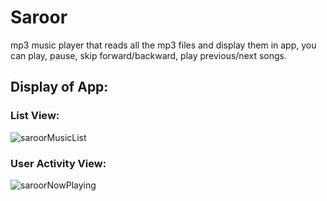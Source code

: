 # Saroor
mp3 music player that reads all the mp3 files and display them in app, you can play, pause, skip forward/backward, play previous/next songs.
## Display of App:
### List View:
![saroorMusicList](https://user-images.githubusercontent.com/57138606/147324083-344e29fa-6bcf-47ac-8fb7-3f5a3a3d3f7c.jpg)
### User Activity View:
![saroorNowPlaying](https://user-images.githubusercontent.com/57138606/147324082-72011bd7-3bb0-48cd-a7f5-2e0e8db82a4d.jpg)


